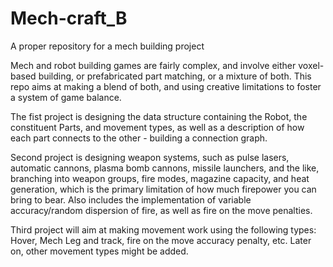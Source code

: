 # Mech-craft_B
A proper repository for a mech building project

Mech and robot building games are fairly complex, and involve either voxel-based building, or prefabricated part matching, or a mixture of both. This repo aims at making a blend of both, and using creative limitations to foster a system of game balance.

The fist project is designing the data structure containing the Robot, the constituent Parts, and movement types, as well as a description of how each part connects to the other - building a connection graph.

Second project is designing weapon systems, such as pulse lasers, automatic cannons, plasma bomb cannons, missile launchers, and the like, branching into weapon groups, fire modes, magazine capacity, and heat generation, which is the primary limitation of how much firepower you can bring to bear. Also includes the implementation of variable accuracy/random dispersion of fire, as well as fire on the move penalties.

Third project will aim at making movement work using the following types: Hover, Mech Leg and track, fire on the move accuracy penalty, etc. Later on, other movement types might be added.
